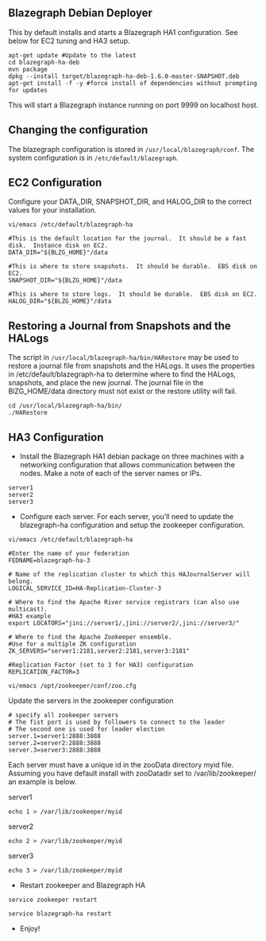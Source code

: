 Blazegraph Debian Deployer
-----------------

This by default installs and starts a Blazegraph HA1 configuration.   See below for EC2 tuning and HA3 setup.

```
apt-get update #Update to the latest
cd blazegraph-ha-deb
mvn package
dpkg --install target/blazegraph-ha-deb-1.6.0-master-SNAPSHOT.deb
apt-get install -f -y #force install of dependencies without prompting for updates
```

This will start a Blazegraph instance running on port 9999 on localhost host.


Changing the configuration
-----------------

The blazegraph configuration is stored in `/usr/local/blazegraph/conf`.  The system configuration is in `/etc/default/blazegraph`.

EC2 Configuration
---------------
Configure your DATA_DIR, SNAPSHOT_DIR, and HALOG_DIR to the correct values for your installation.

`vi/emacs /etc/default/blazegraph-ha`

```
#This is the default location for the journal.  It should be a fast disk.  Instance disk on EC2.
DATA_DIR="${BLZG_HOME}"/data

#This is where to store snapshots.  It should be durable.  EBS disk on EC2.
SNAPSHOT_DIR="${BLZG_HOME}"/data

#This is where to store logs.  It should be durable.  EBS disk on EC2.
HALOG_DIR="${BLZG_HOME}"/data
```

Restoring a Journal from Snapshots and the HALogs
-------------------------------------------------
The script in `/usr/local/blazegraph-ha/bin/HARestore` may be used to restore a journal file from snapshots and the HALogs.   It uses the properties in /etc/default/blazegraph-ha to determine where to find the HALogs, snapshots, and place the new journal.  The journal file in the BlZG_HOME/data directory must not exist or the restore utility will fail.


```
cd /usr/local/blazegraph-ha/bin/
./HARestore
```

HA3 Configuration
-----------------

-  Install the Blazegraph HA1 debian package on three machines with a networking configuration that allows communication between the nodes.  Make a note of each of the server names or IPs.

```
server1
server2
server3
```

- Configure each server.  For each server, you'll need to update the blazegraph-ha configuration and setup the zookeeper configuration.

`vi/emacs /etc/default/blazegraph-ha`

```
#Enter the name of your federation
FEDNAME=blazegraph-ha-3

# Name of the replication cluster to which this HAJournalServer will belong.
LOGICAL_SERVICE_ID=HA-Replication-Cluster-3

# Where to find the Apache River service registrars (can also use multicast).
#HA3 example
export LOCATORS="jini://server1/,jini://server2/,jini://server3/"

# Where to find the Apache Zookeeper ensemble.
#Use for a multiple ZK configuration
ZK_SERVERS="server1:2181,server2:2181,server3:2181"

#Replication Factor (set to 3 for HA3) configuration
REPLICATION_FACTOR=3
```

`vi/emacs /opt/zookeeper/conf/zoo.cfg`

Update the servers in the zookeeper configuration

```
# specify all zookeeper servers
# The fist port is used by followers to connect to the leader
# The second one is used for leader election
server.1=server1:2888:3888
server.2=server2:2888:3888
server.3=server3:2888:3888 
``` 

Each server must have a unique id in the zooData directory myid file.  Assuming you have default install with zooDatadir set to /var/lib/zookeeper/ an example is below.

server1
```
echo 1 > /var/lib/zookeeper/myid 
```

server2
```
echo 2 > /var/lib/zookeeper/myid 
```

server3
```
echo 3 > /var/lib/zookeeper/myid 
```

-  Restart zookeeper and Blazegraph HA

`service zookeeper restart`

`service blazegraph-ha restart`

-  Enjoy!
